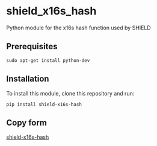 # shield_x16s_hash
Python module for the x16s hash function used by SHIELD

## Prerequisites

```
sudo apt-get install python-dev
```

## Installation

To install this module, clone this repository and run:

```
pip install shield-x16s-hash
```

## Copy form
[shield-x16s-hash](https://pypi.org/project/shield-x16s-hash/)
